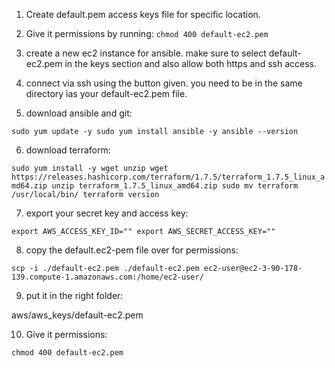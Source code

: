 1. Create default.pem access keys file for specific location.

2. Give it permissions by running:
`chmod 400 default-ec2.pem`

3. create a new ec2 instance for ansible. make sure to select default-ec2.pem in the keys section and also allow both https and ssh access. 

4. connect via ssh using the button given. you need to be in the same directory ias your default-ec2.pem file. 

5. download ansible and git:

`sudo yum update -y
sudo yum install ansible -y
ansible --version`

6. download terraform:

`sudo yum install -y wget unzip
wget https://releases.hashicorp.com/terraform/1.7.5/terraform_1.7.5_linux_amd64.zip
unzip terraform_1.7.5_linux_amd64.zip
sudo mv terraform /usr/local/bin/
terraform version`

7. export your secret key and access key:

`export AWS_ACCESS_KEY_ID=""
export AWS_SECRET_ACCESS_KEY=""`

8. copy the default.ec2-pem file over for permissions:

`scp -i ./default-ec2.pem ./default-ec2.pem ec2-user@ec2-3-90-178-139.compute-1.amazonaws.com:/home/ec2-user/`

9. put it in the right folder: 

aws/aws_keys/default-ec2.pem

10. Give it permissions:

`chmod 400 default-ec2.pem`

